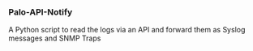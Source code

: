 ### Palo-API-Notify

A Python script to read the logs via an API and forward them as Syslog messages and SNMP Traps

